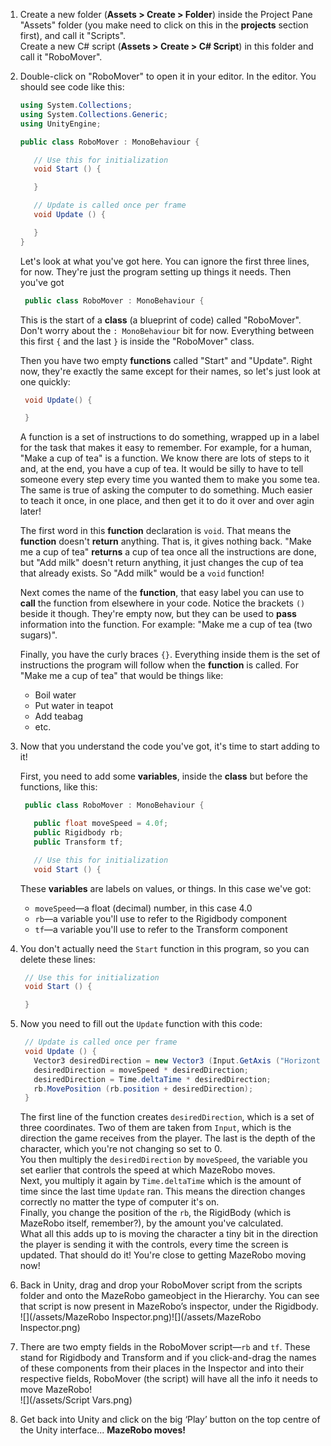 1. Create a new folder \(**Assets &gt; Create &gt; Folder**\) inside the Project Pane "Assets" folder \(you make need to click on this in the **projects** section first\), and call it "Scripts".  
   Create a new C\# script \(**Assets &gt; Create &gt;  C\# Script**\) in this folder and call it "RoboMover".

2. Double-click on "RoboMover" to open it in your editor. In the editor. You should see code like this:

   ```cs
   using System.Collections;
   using System.Collections.Generic;
   using UnityEngine;

   public class RoboMover : MonoBehaviour {

      // Use this for initialization
      void Start () {

      }

      // Update is called once per frame
      void Update () {

      }
   }
   ```

   Let's look at what you've got here. You can ignore the first three lines, for now. They're just the program setting up things it needs. Then you've got

   ```cs
    public class RoboMover : MonoBehaviour {
   ```

   This is the start of a **class** \(a blueprint of code\) called "RoboMover". Don't worry about the `: MonoBehaviour` bit for now. Everything between this first `{` and the last `}` is inside the "RoboMover" class.

   Then you have two empty **functions** called "Start" and "Update". Right now, they're exactly the same except for their names, so let's just look at one quickly:

   ```cs
    void Update() {

    }
   ```

   A function is a set of instructions to do something, wrapped up in a label for the task that makes it easy to remember. For example, for a human, "Make a cup of tea" is a function. We know there are lots of steps to it and, at the end, you have a cup of tea. It would be silly to have to tell someone every step every time you wanted them to make you some tea. The same is true of asking the computer to do something. Much easier to teach it once, in one place, and then get it to do it over and over agin later!

   The first word in this **function** declaration is `void`. That means the **function** doesn't **return** anything. That is, it gives nothing back. "Make me a cup of tea" **returns** a cup of tea once all the instructions are done, but "Add milk" doesn't return anything, it just changes the cup of tea that already exists. So "Add milk" would be a `void` function!

   Next comes the name of the **function**, that easy label you can use to **call** the function from elsewhere in your code. Notice the brackets `()` beside it though. They're empty now, but they can be used to **pass** information into the function. For example: "Make me a cup of tea \(two sugars\)".

   Finally, you have the curly braces `{}`. Everything inside them is the set of instructions the program will follow when the **function** is called. For "Make me a cup of tea" that would be things like:

   * Boil water
   * Put water in teapot
   * Add teabag
   * etc.

3. Now that you understand the code you've got, it's time to start adding to it!

   First, you need to add some **variables**, inside the **class** but before the functions, like this:

   ```cs
    public class RoboMover : MonoBehaviour {

      public float moveSpeed = 4.0f;
      public Rigidbody rb;
      public Transform tf;

      // Use this for initialization
      void Start () {
   ```

   These **variables** are labels on values, or things. In this case we've got:

   * `moveSpeed`—a float \(decimal\) number, in this case 4.0
   * `rb`—a variable you'll use to refer to the Rigidbody component
   * `tf`—a variable you'll use to refer to the Transform component

4. You don't actually need the `Start` function in this program, so you can delete these lines:

   ```cs
    // Use this for initialization
    void Start () {

    }
   ```

5. Now you need to fill out the `Update` function with this code:

   ```cs
    // Update is called once per frame
    void Update () {
      Vector3 desiredDirection = new Vector3 (Input.GetAxis ("Horizontal"), 0.0f, Input.GetAxis ("Vertical"));
      desiredDirection = moveSpeed * desiredDirection;
      desiredDirection = Time.deltaTime * desiredDirection;
      rb.MovePosition (rb.position + desiredDirection);
    }
   ```

   The first line of the function creates `desiredDirection`, which is a  set of three coordinates. Two of them are taken from `Input`, which is the direction the game receives from the player. The last is the depth of the character, which you're not changing so set to 0.  
   You then multiply the `desiredDirection` by `moveSpeed`, the variable you set earlier that controls the speed at which MazeRobo moves.  
   Next, you multiply it again by `Time.deltaTime` which is the amount of time since the last time `Update` ran. This means the direction changes correctly no matter the type of computer it's on.  
   Finally, you change the position of the `rb`, the RigidBody \(which is MazeRobo itself, remember?\), by the amount you've calculated.  
   What all this adds up to is moving the character a tiny bit in the direction the player is sending it with the controls, every time the screen is updated. That should do it! You're close to getting MazeRobo moving now!

6. Back in Unity, drag and drop your RoboMover script from the scripts folder and onto the MazeRobo gameobject in the Hierarchy. You can see that script is now present in MazeRobo’s inspector, under the Rigidbody.  
   ![](/assets/MazeRobo Inspector.png)![](/assets/MazeRobo Inspector.png)

7. There are two empty fields in the RoboMover script—`rb` and `tf`. These stand for Rigidbody and Transform and if you click-and-drag the names of these components from their places in the Inspector and into their respective fields, RoboMover \(the script\) will have all the info it needs to move MazeRobo!  
   ![](/assets/Script Vars.png)

8. Get back into Unity and click on the big ‘Play’ button on the top centre of the Unity interface... **MazeRobo moves!**



